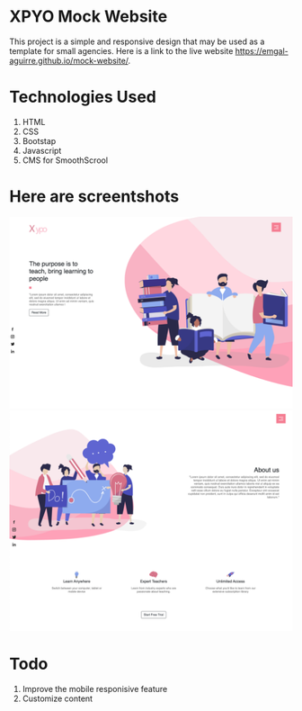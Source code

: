 # XPYO Mock Website
This project is a simple and responsive design that may be used as a template for small agencies. 
Here is a link to the live website https://emgal-aguirre.github.io/mock-website/.

# Technologies Used 
1. HTML 
2. CSS 
3. Bootstap
4. Javascript
5. CMS for SmoothScrool


# Here are screentshots 
![ ](Assets/screenshot-1.png)
![ ](Assets/screenshot-3.png)


# Todo
1. Improve the mobile responisive feature
2. Customize content

